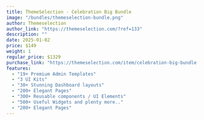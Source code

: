 ```yaml
---
title: ThemeSelection - Celebration Big Bundle
image: "/bundles/themeselection-bundle.png"
author: Themeselection
author_link: "https://themeselection.com/?ref=133"
description: ""
date: 2025-01-02
price: $149
weight: 1
regular_price: $1329
purchase_link: "https://themeselection.com/item/celebration-big-bundle-sale/?ref=133"
features:
  - "19+ Premium Admin Templates"
  - "3 UI Kits"
  - "30+ Stunning Dashboard layouts"
  - "200+ Elegant Pages"
  - "300+ Reusable components / UI Elements"
  - "500+ Useful Widgets and plenty more.."
  - "200+ Elegant Pages"
---
```

